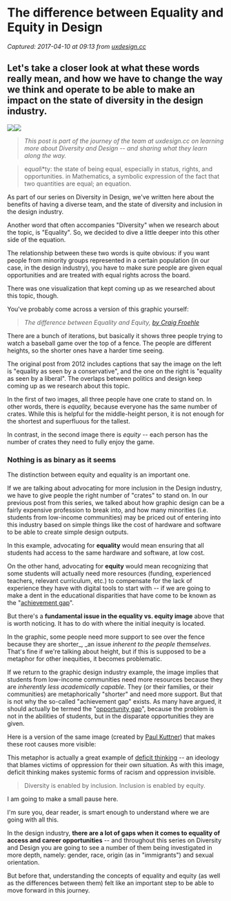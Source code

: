 # The difference between Equality and Equity in Design

_Captured: 2017-04-10 at 09:13 from [uxdesign.cc](https://uxdesign.cc/5-the-difference-between-equality-and-equity-in-design-d07ed56ad778)_

## Let's take a closer look at what these words really mean, and how we have to change the way we think and operate to be able to make an impact on the state of diversity in the design industry.

![](https://cdn-images-1.medium.com/freeze/max/30/1*lBK5taMX4GlZ_SudckAcAw.jpeg?q=20)![](https://cdn-images-1.medium.com/max/1000/1*lBK5taMX4GlZ_SudckAcAw.jpeg)

> _This post is part of the journey of the team at uxdesign.cc on learning more about Diversity and Design -- and sharing what they learn along the way._

> e*qual*i*ty: the state of being equal, especially in status, rights, and opportunities. in Mathematics, a symbolic expression of the fact that two quantities are equal; an equation.

As part of our series on Diversity in Design, we've written here about the benefits of having a diverse team, and the state of diversity and inclusion in the design industry.

Another word that often accompanies "Diversity" when we research about the topic, is "Equality". So, we decided to dive a little deeper into this other side of the equation.

The relationship between these two words is quite obvious: if you want people from minority groups represented in a certain population (in our case, in the design industry), you have to make sure people are given equal opportunities and are treated with equal rights across the board.

There was one visualization that kept coming up as we researched about this topic, though.

You've probably come across a version of this graphic yourself:

> _The difference between Equality and Equity, [by Craig Froehle](https://medium.com/@CRA1G/the-evolution-of-an-accidental-meme-ddc4e139e0e4#.nk13d6mq8)_

There are a bunch of iterations, but basically it shows three people trying to watch a baseball game over the top of a fence. The people are different heights, so the shorter ones have a harder time seeing.

The original post from 2012 includes captions that say the image on the left is "equality as seen by a conservative", and the one on the right is "equality as seen by a liberal". The overlaps between politics and design keep coming up as we research about this topic.

In the first of two images, all three people have one crate to stand on. In other words, there is _equality,_ because everyone has the same number of crates. While this is helpful for the middle-height person, it is not enough for the shortest and superfluous for the tallest.

In contrast, in the second image there is _equity_ -- each person has the number of crates they need to fully enjoy the game.

### Nothing is as binary as it seems

The distinction between equity and equality is an important one.

If we are talking about advocating for more inclusion in the Design industry, we have to give people the right number of "crates" to stand on. In our previous post from this series, we talked about how graphic design can be a fairly expensive profession to break into, and how many minorities (i.e. students from low-income communities) may be priced out of entering into this industry based on simple things like the cost of hardware and software to be able to create simple design outputs.

In this example, advocating for **equality** would mean ensuring that all students had access to the same hardware and software, at low cost.

On the other hand, advocating for **equity** would mean recognizing that some students will actually need more resources (funding, experienced teachers, relevant curriculum, etc.) to compensate for the lack of experience they have with digital tools to start with -- if we are going to make a dent in the educational disparities that have come to be known as the "[achievement gap](https://en.wikipedia.org/wiki/Achievement_gap_in_the_United_States)".

But there's a **fundamental issue in the equality vs. equity image** above that is worth noticing. It has to do with where the initial inequity is located.

In the graphic, some people need more support to see over the fence because they are shorter_, _an issue _inherent to the people themselves_. That's fine if we're talking about height, but if this is supposed to be a metaphor for other inequities, it becomes problematic.

If we return to the graphic design industry example, the image implies that students from low-income communities need more resources because they are _inherently less academically capable_. They (or their families, or their communities) are metaphorically "shorter" and need more support. But that is not why the so-called "achievement gap" exists. As many have argued, it should actually be termed the "[opportunity gap](http://schottfoundation.org/issues/opportunity-gap/talking-points)", because the problem is not in the abilities of students, but in the disparate opportunities they are given.

Here is a version of the same image (created by [Paul Kuttner](http://culturalorganizing.org/the-problem-with-that-equity-vs-equality-graphic/)) that makes these root causes more visible:

This metaphor is actually a great example of [deficit thinking](https://radicalscholarship.wordpress.com/category/deficit-thinking/) -- an ideology that blames victims of oppression for their own situation. As with this image, deficit thinking makes systemic forms of racism and oppression invisible.

> Diversity is enabled by inclusion. Inclusion is enabled by equity.

I am going to make a small pause here.

I'm sure you, dear reader, is smart enough to understand where we are going with all this.

In the design industry, **there are a lot of gaps when it comes to equality of access and career opportunities** -- and throughout this series on Diversity and Design you are going to see a number of them being investigated in more depth, namely: gender, race, origin (as in "immigrants") and sexual orientation.

But before that, understanding the concepts of equality and equity (as well as the differences between them) felt like an important step to be able to move forward in this journey.
